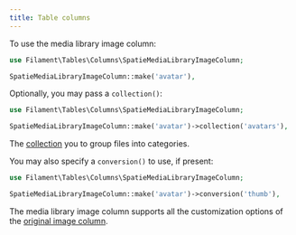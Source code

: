 ```yaml
---
title: Table columns
---
```


To use the media library image column:

```php
use Filament\Tables\Columns\SpatieMediaLibraryImageColumn;

SpatieMediaLibraryImageColumn::make('avatar'),
```

Optionally, you may pass a `collection()`:

```php
use Filament\Tables\Columns\SpatieMediaLibraryImageColumn;

SpatieMediaLibraryImageColumn::make('avatar')->collection('avatars'),
```

The [collection](https://spatie.be/docs/laravel-medialibrary/working-with-media-collections/simple-media-collections) you to group files into categories.

You may also specify a `conversion()` to use, if present:

```php
use Filament\Tables\Columns\SpatieMediaLibraryImageColumn;

SpatieMediaLibraryImageColumn::make('avatar')->conversion('thumb'),
```

The media library image column supports all the customization options of the [original image column](/docs/tables/columns#image-column).
